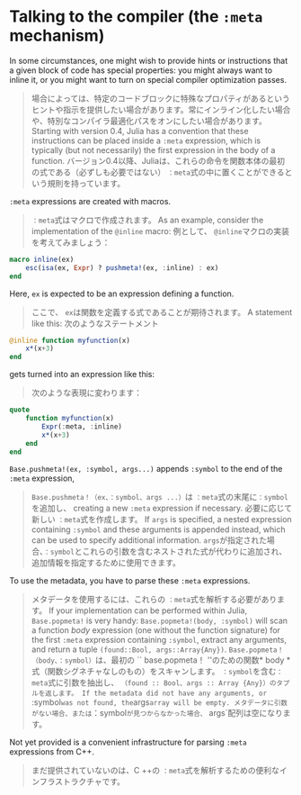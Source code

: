 # Talking to the compiler (the `:meta` mechanism)

In some circumstances, one might wish to provide hints or instructions that a given block of code has special properties: you might always want to inline it, or you might want to turn on special compiler optimization passes.
> 場合によっては、特定のコードブロックに特殊なプロパティがあるというヒントや指示を提供したい場合があります。常にインライン化したい場合や、特別なコンパイラ最適化パスをオンにしたい場合があります。
Starting with version 0.4, Julia has a convention that these instructions can be placed inside a `:meta` expression, which is typically (but not necessarily) the first expression in the body of a function.
> バージョン0.4以降、Juliaは、これらの命令を関数本体の最初の式である（必ずしも必要ではない） `：meta`式の中に置くことができるという規則を持っています。

`:meta` expressions are created with macros.
> `：meta`式はマクロで作成されます。
As an example, consider the implementation of the `@inline` macro:
> 例として、 `@inline`マクロの実装を考えてみましょう：

```julia
macro inline(ex)
    esc(isa(ex, Expr) ? pushmeta!(ex, :inline) : ex)
end
```

Here, `ex` is expected to be an expression defining a function.
> ここで、 `ex`は関数を定義する式であることが期待されます。
A statement like this:
> 次のようなステートメント

```julia
@inline function myfunction(x)
    x*(x+3)
end
```

gets turned into an expression like this:
> 次のような表現に変わります：

```julia
quote
    function myfunction(x)
        Expr(:meta, :inline)
        x*(x+3)
    end
end
```

`Base.pushmeta!(ex, :symbol, args...)` appends `:symbol` to the end of the `:meta` expression,
> `Base.pushmeta！（ex、：symbol、args ...）`は `：meta`式の末尾に`：symbol`を追加し、
creating a new `:meta` expression if necessary.
> 必要に応じて新しい `：meta`式を作成します。
If `args` is specified, a nested expression containing `:symbol` and these arguments is appended instead, which can be used to specify additional information.
> `args`が指定された場合、`：symbol`とこれらの引数を含むネストされた式が代わりに追加され、追加情報を指定するために使用できます。

To use the metadata, you have to parse these `:meta` expressions.
> メタデータを使用するには、これらの `：meta`式を解析する必要があります。
If your implementation can be performed within Julia, `Base.popmeta!` is very handy: `Base.popmeta!(body, :symbol)` will scan a function *body* expression (one without the function signature) for the first `:meta` expression containing `:symbol`, extract any arguments, and return a tuple `(found::Bool, args::Array{Any})`.
> `Base.popmeta！（body、：symbol）`は、最初の `` base.popmeta！ ''のための関数* body *式（関数シグネチャなしのもの）をスキャンします。 `：symbol`を含む`：meta`式に引数を抽出し、 `（found :: Bool、args :: Array {Any}）のタプルを返します。
If the metadata did not have any arguments, or `:symbol` was not found, the `args` array will be empty.
> メタデータに引数がない場合、または `：symbol`が見つからなかった場合、` args`配列は空になります。

Not yet provided is a convenient infrastructure for parsing `:meta` expressions from C++.
> まだ提供されていないのは、C ++の `：meta`式を解析するための便利なインフラストラクチャです。